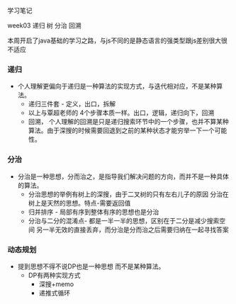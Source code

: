 学习笔记

week03 递归 树 分治 回溯

本周开启了java基础的学习之路，与js不同的是静态语言的强类型跟js差别很大很不适应

### 递归
+ 个人理解更偏向于递归是一种算法的实现方式，与迭代相对应，不是某种算法。
    - 递归三件套 - 定义，出口，拆解
    - 以上与覃超老师的 4个步骤本质一样。出口，逻辑，递归向下，回溯
    - 回溯， 个人理解的回溯是只是递归搜索环节中的一个步骤，也并不算某种算法。由于深搜的时候需要回退到之前的某种状态才能穷举一下一个可能性。
    

### 分治
+ 分治是一种思想，分而治之，是指导我们解决问题的方向，而并不是一种具体的算法。
    - 分治思想的举例有树上的深搜，由于二叉树的只有左右儿子的原因 分治在树上是天然的思想。特点-需要返回值
    - 归并排序 - 局部有序到整体有序的思想也是分治
    - 分治与二分的混淆点- 都是一半一半的思想，区别在于二分是减少搜索空间 另一半无效的直接丢弃，而分治是分而治之后需要归纳在一起寻找答案

### 动态规划
+ 提到思想不得不说DP也是一种思想 而不是某种算法。
    - DP有两种实现方式 
        - 深搜+memo
        - 递推式循环

